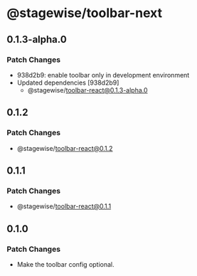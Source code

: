 # @stagewise/toolbar-next

## 0.1.3-alpha.0

### Patch Changes

- 938d2b9: enable toolbar only in development environment
- Updated dependencies [938d2b9]
  - @stagewise/toolbar-react@0.1.3-alpha.0

## 0.1.2

### Patch Changes

- @stagewise/toolbar-react@0.1.2

## 0.1.1

### Patch Changes

- @stagewise/toolbar-react@0.1.1

## 0.1.0

### Patch Changes

- Make the toolbar config optional.

